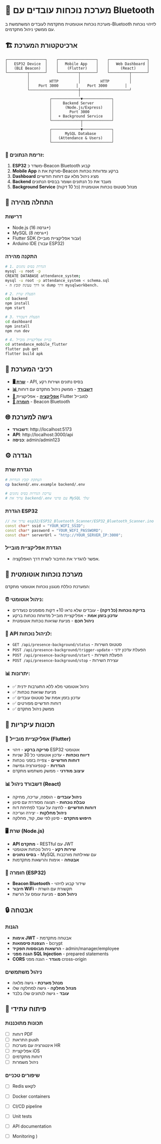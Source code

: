 # 🏢 מערכת נוכחות עובדים עם Bluetooth

מערכת נוכחות אוטומטית מתקדמת לעובדים המשתמשת ב-Bluetooth לזיהוי נוכחות עם ממשקי ניהול מתקדמים.

## 🏗️ ארכיטקטורת המערכת

```
┌─────────────────┐    ┌─────────────────┐    ┌─────────────────┐
│   ESP32 Device  │    │   Mobile App    │    │   Web Dashboard │
│   (BLE Beacon)  │    │    (Flutter)    │    │     (React)     │
└─────────┬───────┘    └─────────┬───────┘    └─────────┬───────┘
          │                      │                      │
          │         HTTP         │         HTTP         │
          │    Port 3000        │    Port 3000        │
          └──────────────────────┼──────────────────────┘
                                 │
                    ┌─────────────▼─────────────┐
                    │     Backend Server        │
                    │      (Node.js/Express)    │
                    │        Port 3000          │
                    │   + Background Service    │
                    └─────────────┬─────────────┘
                                  │
                    ┌─────────────▼─────────────┐
                    │      MySQL Database       │
                    │   (Attendance & Users)    │
                    └───────────────────────────┘
```

### 🔄 זרימת הנתונים:
1. **ESP32** משדר כ-Beacon Bluetooth קבוע
2. **Mobile App** סורקת את ה-Beacon ברקע ומדווחת נוכחות
3. **Dashboard** מציג ניהול מלא עם דוחות חודשיים
4. **Backend** מעבד את כל הנתונים ושומר בבסיס הנתונים
5. **Background Service** מנהל סטטוס נוכחות אוטומטית (כל 10 דקות)

## 🚀 התחלה מהירה

### דרישות
- Node.js (גרסה 16+)
- MySQL (גרסה 8+)
- Flutter SDK (עבור אפליקציית מובייל)
- Arduino IDE (עבור ESP32)

### התקנה מהירה
```bash
# 1. הגדרת בסיס נתונים
mysql -u root -p
CREATE DATABASE attendance_system;
mysql -u root -p attendance_system < schema.sql
- או דרך טעינת קובץ ה dump דרך mysqlworkbench.

# 2. הפעלת שרת
cd backend
npm install
npm start

# 3. הפעלת דשבורד
cd dashboard
npm install
npm run dev

# 4. בניית אפליקציית מובייל
cd attendance_mobile_flutter
flutter pub get
flutter build apk
```

## 📁 רכיבי המערכת

- **[🖥️ שרת](backend/README.md)** - API, בסיס נתונים ושירות רקע
- **[📊 דשבורד](dashboard/README.md)** - ממשק ניהול מתקדם עם דוחות
- **[📱 אפליקציה](mobile/README.md)** - אפליקציית Flutter למובייל
- **[🔧 חומרה](arduino/README.md)** - Beacon Bluetooth

## 🌐 גישה למערכת

- **דשבורד**: http://localhost:5173
- **API**: http://localhost:3000/api
- **כניסה**: admin/admin123

## ⚙️ הגדרה

### הגדרת שרת
```bash
# העתקת קובץ הגדרות
cp backend/.env.example backend/.env

# עריכת הגדרות בסיס נתונים
# ערוך את backend/.env עם פרטי MySQL שלך
```

### הגדרת ESP32
```cpp
// ערוך את esp32/ESP32_Bluetooth_Scanner/ESP32_Bluetooth_Scanner.ino
const char* ssid = "YOUR_WIFI_SSID";
const char* password = "YOUR_WIFI_PASSWORD";
const char* serverUrl = "http://YOUR_SERVER_IP:3000";
```

### הגדרת אפליקציית מובייל
- אפשר להגדיר את החיבור לשרת דרך האפלקציה.
## 🤖 מערכת נוכחות אוטומטית

המערכת כוללת מנגנון נוכחות אוטומטי מתקדם:

### ⏰ ניהול אוטומטי:
- **בדיקת נוכחות (כל דקה)** - עובדים שלא נראו 10+ דקות מסומנים כנעדרים
- **עדכון בזמן אמת** - אפליקציית מובייל מדווחת נוכחות ברקע
- **ניהול חכם** - מניעת שגיאות נוכחות אוטומטית

### 🔧 API לניהול נוכחות:
- `GET /api/presence-background/status` - סטטוס השירות
- `POST /api/presence-background/trigger-update` - הפעלת עדכון ידני
- `POST /api/presence-background/start` - הפעלת השירות
- `POST /api/presence-background/stop` - עצירת השירות

### 📊 יתרונות:
- ✅ ניהול אוטומטי מלא ללא התערבות ידנית
- ✅ מניעת שגיאות נוכחות
- ✅ עדכון בזמן אמת של סטטוס עובדים
- ✅ דוחות חודשיים מפורטים
- ✅ ממשק ניהול מתקדם

## 🎯 תכונות עיקריות

### 📱 אפליקציית מובייל (Flutter)
- **סריקה ברקע** - זיהוי ESP32 אוטומטי
- **דיווח נוכחות** - עדכון אוטומטי כל 30 שניות
- **דוחות חודשיים** - צפייה בזמני נוכחות
- **הגדרות** - קונפיגורציה גמישה
- **עיצוב מודרני** - ממשק משתמש מתקדם

### 📊 דשבורד ניהול (React)
- **ניהול עובדים** - הוספה, עריכה, מחיקה
- **טבלת נוכחות** - תצוגה מסודרת עם סינון
- **דוחות חודשיים** - לחיצה על עובד לפתיחת דוח
- **ניהול מחלקות** - יצירה ועריכה
- **חיפוש מתקדם** - סינון לפי שם, קוד, מחלקה

### 🖥️ שרת (Node.js)
- **API מתקדם** - RESTful עם JWT
- **שירות רקע** - ניהול נוכחות אוטומטי
- **בסיס נתונים** - MySQL עם שאילתות מורכבות
- **אבטחה** - אימות והרשאות מתקדמות

### 🔧 חומרה (ESP32)
- **Beacon Bluetooth** - שידור קבוע לזיהוי
- **חיבור WiFi** - תקשורת עם השרת
- **ניהול חכם** - מניעת עומס על הרשת


## 🔒 אבטחה

### הגנות
- **אימות JWT** - אבטחה מתקדמת
- **הצפנת סיסמאות** - bcrypt
- **הרשאות מבוססות תפקיד** - admin/manager/employee
- **הגנה מפני SQL Injection** - prepared statements
- **CORS מוגדר** - הגנה מפני cross-origin

### ניהול משתמשים
- **מנהל מערכת** - גישה מלאה
- **מנהל מחלקה** - גישה למחלקה שלו
- **עובד** - גישה לנתונים שלו בלבד

## 🚀 פיתוח עתידי

### תכונות מתוכננות
- [ ] דוחות PDF
- [ ] התראות push
- [ ] אינטגרציה עם מערכות HR
- [ ] אפליקציית iOS
- [ ] דוחות מתקדמים
- [ ] ניהול משמרות

### שיפורים טכניים
- [ ] Redis לקאש
- [ ] Docker containers
- [ ] CI/CD pipeline
- [ ] Unit tests
- [ ] API documentation
- [ ] Monitoring
)


